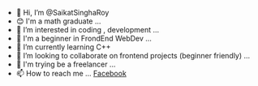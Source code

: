 - 👋 Hi, I’m @SaikatSinghaRoy
- 😊 I'm a math graduate ...
- 👀 I’m interested in coding , development ...
- 💖 I'm a beginner in FrondEnd WebDev ...
- 🌱 I’m currently learning C++ 
- 💞️ I’m looking to collaborate on frontend projects (beginner friendly) ...
- 🎁 I'm trying be a freelancer ...
- 📫 How to reach me ... <a href="https://www.facebook.com/sai.singha.roy/">Facebook</a>

<!---
SaikatSinghaRoy/SaikatSinghaRoy is a ✨ special ✨ repository because its `README.md` (this file) appears on your GitHub profile.
You can click the Preview link to take a look at your changes.
--->
